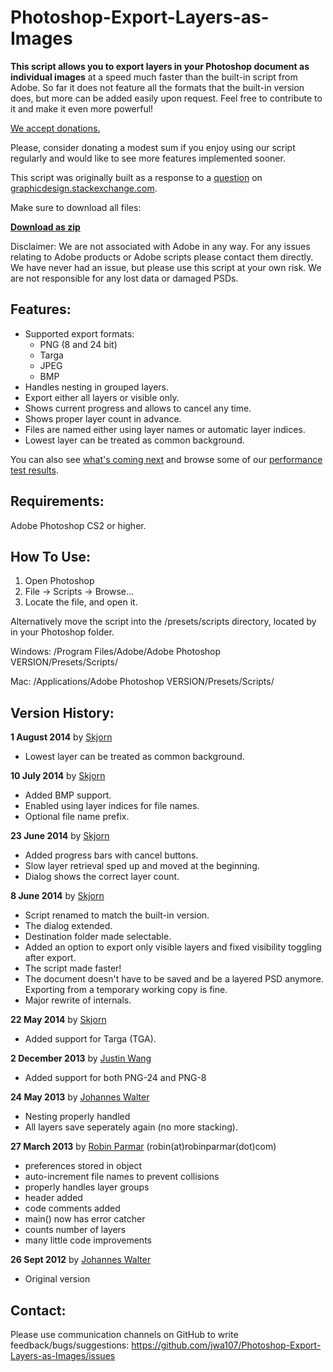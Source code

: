 Photoshop-Export-Layers-as-Images
=================================

<b>This script allows you to export layers in your Photoshop document as individual images</b> at a speed much faster than the built-in script from Adobe. So far it does not feature all the formats that the built-in version does, but more can be added easily upon request. Feel free to contribute to it and make it even more powerful!

[We accept donations.](https://github.com/jwa107/Photoshop-Export-Layers-as-Images/wiki)

Please, consider donating a modest sum if you enjoy using our script regularly and would like to see more features implemented sooner.

This script was originally built as a response to a [question](http://graphicdesign.stackexchange.com/questions/1961/export-photoshop-layers-to-individual-png-files-batch-process) on [graphicdesign.stackexchange.com](http://graphicdesign.stackexchange.com/).

Make sure to download all files:

<b>[Download as zip](https://github.com/jwa107/Photoshop-Export-Layers-as-Images/archive/master.zip)</b>

Disclaimer: We are not associated with Adobe in any way. For any issues relating to Adobe products or Adobe scripts please contact them directly. We have never had an issue, but please use this script at your own risk. We are not responsible for any lost data or damaged PSDs.

Features:
-------------------------------
* Supported export formats:
  * PNG (8 and 24 bit)
  * Targa 
  * JPEG
  * BMP
* Handles nesting in grouped layers.
* Export either all layers or visible only.
* Shows current progress and allows to cancel any time.
* Shows proper layer count in advance.
* Files are named either using layer names or automatic layer indices.
* Lowest layer can be treated as common background.

You can also see [what's coming next](https://github.com/jwa107/Photoshop-Export-Layers-as-Images/wiki/Feature-Roadmap) and browse some of our [performance test results](https://github.com/jwa107/Photoshop-Export-Layers-as-Images/wiki/Performance-Test-Results).

Requirements: 
-------------------------------
Adobe Photoshop CS2 or higher.

How To Use: 
-------------------------------
1. Open Photoshop
2. File -> Scripts -> Browse...
3. Locate the file, and open it.

Alternatively move the script into the /presets/scripts directory, located by in your Photoshop folder.

Windows: /Program Files/Adobe/Adobe Photoshop VERSION/Presets/Scripts/

Mac: /Applications/Adobe Photoshop VERSION/Presets/Scripts/


Version History:
-------------------------------

<b>1 August 2014</b> by [Skjorn](https://github.com/skjorn)

* Lowest layer can be treated as common background.

<b>10 July 2014</b> by [Skjorn](https://github.com/skjorn)

* Added BMP support.
* Enabled using layer indices for file names.
* Optional file name prefix.

<b>23 June 2014</b> by [Skjorn](https://github.com/skjorn)

* Added progress bars with cancel buttons.
* Slow layer retrieval sped up and moved at the beginning.
* Dialog shows the correct layer count.

<b>8 June 2014</b> by [Skjorn](https://github.com/skjorn)

* Script renamed to match the built-in version.
* The dialog extended.
* Destination folder made selectable.
* Added an option to export only visible layers and fixed visibility toggling after export.
* The script made faster!
* The document doesn't have to be saved and be a layered PSD anymore. Exporting from a temporary working copy is fine.
* Major rewrite of internals.

<b>22 May 2014</b> by [Skjorn](https://github.com/skjorn)

* Added support for Targa (TGA).

<b>2 December 2013</b> by [Justin Wang](http://www.github.com/Tangleworm)

* Added support for both PNG-24 and PNG-8

<b>24 May 2013</b> by [Johannes Walter](https://github.com/jwa107)

* Nesting properly handled
*  All layers save seperately again (no more stacking).

<b>27 March 2013</b> by [Robin Parmar](http://robinparmar.com/) (robin(at)robinparmar(dot)com)

* preferences stored in object
* auto-increment file names to prevent collisions
* properly handles layer groups
* header added
* code comments added
* main() now has error catcher
* counts number of layers
* many little code improvements

<b>26 Sept 2012</b> by [Johannes Walter](https://github.com/jwa107)

* Original version


Contact:
-------------------------------
Please use communication channels on GitHub to write feedback/bugs/suggestions: https://github.com/jwa107/Photoshop-Export-Layers-as-Images/issues
